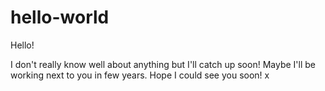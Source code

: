 # hello-world

Hello!

I don't really know well about anything but I'll catch up soon!
Maybe I'll be working next to you in few years. 
Hope I could see you soon! x
